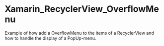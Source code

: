 # Xamarin_RecyclerView_OverflowMenu
Example of how add a OverflowMenu to the items of a RecyclerView and how to handle the display of a PopUp-menu.
